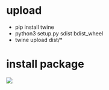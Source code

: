 
# upload 

- pip install twine
- python3 setup.py sdist bdist_wheel
- twine upload dist/* 

# install package
![](images/img.png)